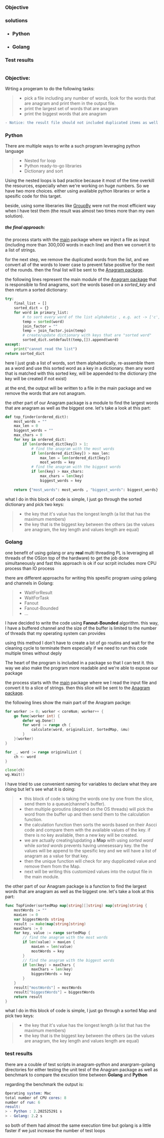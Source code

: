 ### Objective
### solutions
- ### Python
- ### Golang
### Test results

#

### Objective:
Wrting a progeram to do the following tasks: 
> - pick a file including any number of words, look for the words that are anagram and print them in the output file.
> - print the largest set of words that are anagram
> - print the biggest words that are anagram
```diff
- Notice: the result file should not included duplicated items as well as words that are not anagram.
``` 

### Python
There are multiple ways to write a such program leveraging python language
> - Nested for loop
> - Python ready-to-go libraries
> - Dictionary and sort

Using the nested loops is bad practice because it most of the time overkill the resources, especially when we're working on huge numbers. So we have two more choices. either using available python libraries or wrtie a spesific code for this target. 

beside, using some liberaries like [GroupBy](https://docs.python.org/3/library/itertools.html#itertools.groupby) were not the most efficient way when I have test them (the result was almost two times more than my own solution).

##### the final approach:
the process starts with the [main](/anagram-python/main.py) package where we inject a file as input (including more than 300,000 words in each line) and then we convert it to a list of strings. 

for the next step, we remove the duplicated words from the list, and we convert all of the words to lower case to prevent false positive for the next of the rounds. then the final list will be sent to the [Anagram package](/anagram-python/anagrampkg/anagramlib.py). 

the following lines represent the main module of the [Anagram package](/anagram-python/anagrampkg/anagramlib.py) that is responsible to find anagrams, sort the words based on a *sorted_key* and then return a sorted dictionary:

```python
try:
    final_list = []
    sorted_dict = {}
    for word in primary_list:
        # to sort every word of the list alphabetic , e.g. act -> ['c','a,'t']
        temp = sorted(word) 
        join_factor = ""
        temp = join_factor.join(temp) 
        # create/update dictionary with keys that are "sorted word"
        sorted_dict.setdefault(temp,[]).append(word)
except:
    print("cannot read the list")
return sorted_dict
```

here I just grab a list of words, sort them alphabetically, re-assemble them as a word and use this sorted word as a key in a dictionary. then any word that is matched with this sorted key, will be appended to the dictionary (the key will be created if not exist)

at the end, the output will be written to a file in the main package and we remove the words that are not anagram.

the other part of our Anagram package is a module to find the largest words that are anagram as well as the biggest one.
let's take a look at this part:

```python
def top_finder(ordered_dict):
    most_words = ""
    max_len = 0
    biggest_words = ""
    max_chars = 0
    for key in ordered_dict:      
        if len(ordered_dict[key]) > 1:
            # find the anagram with the most words 
            if len(ordered_dict[key]) > max_len:
                max_len = len(ordered_dict[key])
                most_words = key            
            # find the anagram with the biggest words 
            if len(key) > max_chars:
                max_chars = len(key)  
                biggest_words = key
    
    return {"most_words": most_words , "biggest_words": biggest_words}
```
what I do in this block of code is simple, I just go through the sorted dictionary and pick two keys:
> - the key that it's value has the longest length (a list that has the maximum members)
> - the key that is the biggest key between the others (as the values are anagram, the key length and values length are equal)

### Golang
one benefit of using golang or any **real** multi threading PL is leveraging all threads of the OS(on top of the hardware) to get the job done simultaneously and fast
this approach is ok if our scrpit includes more CPU process than IO process

there are different approachs for writing this spesific program using golang and channels in Golang:
> - WaitForResult
> - WaitForTask
> - Fanout
> - Fanout-Bounded
> - ...

I have decided to write the code using **Fanout-Bounded** algorithm. this way, I have a buffered channel and the size of the buffer is limited to the number of threads that my operating system can provides

using this method I don't have to create a lot of go routins and wait for the cleaning cycle to terminate them especially if we need to run this code multiple times without deply 

The heart of the program is included in a package so that I can test it. this way we also make the program more readable and we're able to expose our package

the process starts with the [main](/anagram-golang/main.go) package where we I read the input file and convert it to a slice of strings. then this slice will be sent to the [Anagram package](/anagram-golang/anagrampkg/anagrampkg.go#L9). 

the following lines show the main part of the Anagram packge:

```go
for worker := 0; worker < coreNum; worker++ {
    go func(worker int) {
        defer wg.Done()
        for word := range ch {
            calculate(word, originalList, SortedMap, &mu)
        }
    }(worker)
}

for _, word := range originalList {
    ch <- word
}

close(ch)
wg.Wait()
```

I have tried to use convenient naming for variables to declare what they are doing but let's see what it is doing:
> - this block of code is taking the words one by one from the slice, send them to a queue(channel's buffer).
> - then multiple goroutins (depend on the OS threads) will pick the word from the buffer up and then send them to the calculation function. 
> - the calculation function then sorts the words based on their Ascci code and compare them with the available values of the key. if there is no key available, then a new key will be created.
> - we are actually creating/updating a **Map** with using *sorted word* while *sorted words* prevents having unnesessary key. the the values will be append to the spesific key and we will have a list of anagram as a value for that key.
> - then the unique function will check for any dupplicated value and remove them from the Map.
> - next will be writing this customized values into the output file in the main module.

the other part of our Anagram package is a function to find the largest words that are anagram as well as the biggest one.
let's take a look at this part:

```go
func TopFinder(sortedMap map[string][]string) map[string]string {
	mostWords := ""
	maxLen := 0
	var biggestWords string
	result := make(map[string]string)
	maxChars := 0
	for key, value := range sortedMap {
		// find the anagram with the most words
		if len(value) > maxLen {
			maxLen = len(value)
			mostWords = key
		}
		// find the anagram with the biggest words
		if len(key) > maxChars {
			maxChars = len(key)
			biggestWords = key
		}
	}
	result["mostWords"] = mostWords
	result["biggestWords"] = biggestWords
	return result
}
```
what I do in this block of code is simple, I just go through a sorted Map and pick two keys:
> - the key that it's value has the longest length (a list that has the maximum members)
> - the key that is the biggest key between the others (as the values are anagram, the key length and values length are equal)


### test results
there are a couble of test scripts in anagram-python and anargram-golang directories for either testing the unit test of the Anagram package as well as benchmark to compare the excution time between **Golang** and **Python**

regarding the benchmark the output is:
```s
Operating system: Mac
total number of CPU cores: 8
number of run: 6
result:
> - Python : 2.202525291 s 
> - Golang: 2.2 s 
```

so both of them had almost the same execution time but golang is a little faster if we just increase the number of test loops 
